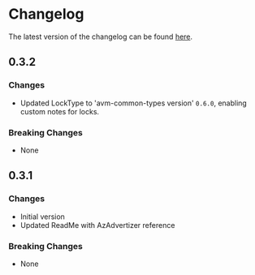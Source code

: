 # Changelog

The latest version of the changelog can be found [here](https://github.com/Azure/bicep-registry-modules/blob/main/avm/res/network/service-endpoint-policy/CHANGELOG.md).

## 0.3.2

### Changes

- Updated LockType to 'avm-common-types version' `0.6.0`, enabling custom notes for locks.

### Breaking Changes

- None

## 0.3.1

### Changes

- Initial version
- Updated ReadMe with AzAdvertizer reference

### Breaking Changes

- None
